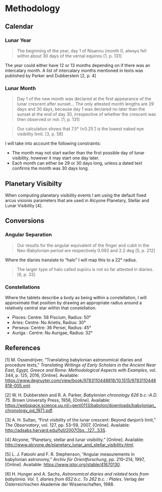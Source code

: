 Methodology
===========

Calendar
--------

### Lunar Year

> The beginning of the year, day 1 of Nisannu (month I), always fell
> within about 30 days of the vernal equinox \[1, p. 131\]

The year could either have 12 or 13 months depending on if there was an
intercalary month. A list of intercalary months mentioned in texts was
published by Parker and Dubberstein \[2, p. 4\]

### Lunar Month

> Day 1 of the new month was declared at the first appearance of the
> lunar crescent after sunset… The only attested month lengths are 29
> days and 30 days, because day 1 was declared no later than the sunset
> at the end of day 30, irrespective of whether the crescent was then
> observed or not. \[1, p. 131\]

> Our calculation shows that 7.5° (±0.25 ̊) is the lowest naked eye
> visibility limit. \[3, p. 58\]

I will take into account the following constraints:

-   The month may not start earlier than the first possible day of lunar
    visibility, however it may start one day later.
-   Each month can either be 29 or 30 days long, unless a dated text
    confirms the month was 30 days long.

Planetary Visibilty
-------------------

When computing planetary visibility events I am using the default fixed
arcus visionis parameters that are used in Alcyone Planetary, Stellar
and Lunar Visibility \[4\].

Conversions
-----------

### Angular Separation

> Our results for the angular equivalent of the finger and cubit in the
> Neo-Babylonian period are respectively 0.092 and 2.2 deg \[5, p. 212\]

Where the diaries translate to “halo” I will map this to a 22° radius.

> The larger type of halo called supūru is not so far attested in
> diaries. \[6, p. 33\]

### Constellations

Where the tablets describe a body as being within a constellation, I
will approximate that position by drawing an appropriate radius around a
relatively central star within that constellation.

-   Pisces: Centre: 58 Piscium, Radius: 50°
-   Aries: Centre: Nu Arietis, Radius: 30°
-   Perseus: Centre: 36 Persei, Radius: 45°
-   Auriga : Centre: Nu Aurigae, Radius: 32°

References
----------

\[1\] M. Ossendrijver, “Translating babylonian astronomical diaries and
procedure texts,” *Translating Writings of Early Scholars in the Ancient
Near East, Egypt, Greece and Rome: Methodological Aspects with
Examples*, vol. 344, p. 125, 2016, \[Online\]. Available:
<https://www.degruyter.com/view/book/9783110448818/10.1515/9783110448818-005.xml>.

\[2\] W. H. Dubberstein and R. A. Parker, *Babylonian chronology 626
b.c.-A.D. 75*. Brown University Press, 1956, \[Online\]. Available:
<https://webspace.science.uu.nl/~gent0113/babylon/downloads/babylonian_chronology_pd_1971.pdf>.

\[3\] A. H. Sultan, “First visibility of the lunar crescent: Beyond
danjon’s limit,” *The Observatory*, vol. 127, pp. 53–59, 2007,
\[Online\]. Available:
<http://adsabs.harvard.edu/full/2007Obs...127...53S>.

\[4\] Alcyone, “Planetary, stellar and lunar visibility.” \[Online\].
Available:
<http://www.alcyone.de/planetary_lunar_and_stellar_visibility.html>.

\[5\] L. J. Fatoohi and F. R. Stephenson, “Angular measurements in
babylonian astronomy,” *Archiv für Orientforschung*, pp. 210–214, 1997,
\[Online\]. Available: <https://www.jstor.org/stable/41670130>.

\[6\] H. Hunger and A. Sachs, *Astronomical diaries and related texts
from babylonia. Vol. 1, diaries from 652 b.c. To 262 b.c. : Plates*.
Verlag der Österreichischen Akademie der Wissenschaften, 1988.
